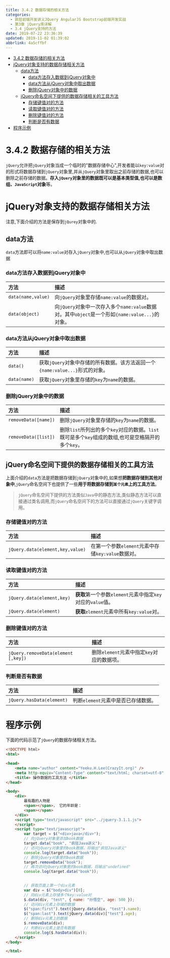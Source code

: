 ```yaml
---
title: 3.4.2 数据存储的相关方法
categories: 
  - 疯狂前端开发讲义JQuery AngularJS Bootstrap前端开发实战
  - 第3章 jQuery库详解
  - 3.4 jQuery支持的方法
date: 2019-07-22 23:36:39
updated: 2019-11-02 01:39:02
abbrlink: 4a5cffbf
---
```

- [3.4.2 数据存储的相关方法](/ReadingNotes/4a5cffbf/#3-4-2-数据存储的相关方法)
- [jQuery对象支持的数据存储相关方法](/ReadingNotes/4a5cffbf/#jQuery对象支持的数据存储相关方法)
    - [data方法](/ReadingNotes/4a5cffbf/#data方法)
        - [data方法存入数据到jQuery对象中](/ReadingNotes/4a5cffbf/#data方法存入数据到jQuery对象中)
        - [data方法从jQuery对象中取出数据](/ReadingNotes/4a5cffbf/#data方法从jQuery对象中取出数据)
        - [删除jQuery对象中的数据](/ReadingNotes/4a5cffbf/#删除jQuery对象中的数据)
    - [jQuery命名空间下提供的数据存储相关的工具方法](/ReadingNotes/4a5cffbf/#jQuery命名空间下提供的数据存储相关的工具方法)
        - [存储键值对的方法](/ReadingNotes/4a5cffbf/#存储键值对的方法)
        - [读取键值对的方法](/ReadingNotes/4a5cffbf/#读取键值对的方法)
        - [删除键值对的方法](/ReadingNotes/4a5cffbf/#删除键值对的方法)
        - [判断是否有数据](/ReadingNotes/4a5cffbf/#判断是否有数据)
- [程序示例](/ReadingNotes/4a5cffbf/#程序示例)

<!--more-->
<script src="https://cdn.bootcss.com/jquery/3.4.0/jquery.slim.min.js"></script>
<script>$(document).ready(function () {$(".post-body > ul:nth-child(1)").hide();});</script>

<!--end-->
<!--SSTStart-->
# 3.4.2 数据存储的相关方法 #
`jQuery`允许把`jQuery`对象当成一个临时的"数据存储中心",开发者能以`key:value`对的形式将数据存储到`jQuery`对象里,并从`jQuery`对象里取出之前存储的数据,也可以删除之前存储的数据。**存入`jQuery`对象里的数据既可以是基本类型值,也可以是数组、`JavaScript`对象**等。
# jQuery对象支持的数据存储相关方法 #
注意,下面介绍的方法是保存到`jQurey`对象中的.
## data方法 ##
`data`方法即可以将`name:value`对存入`jQuery`对象中,也可以从`jQuery`对象中取出数据
### data方法存入数据到jQuery对象中 ###

|方法|描述|
|:---|:---|
|`data(name,value)`|向`jQuery`对象里存储`name:value`的数据对。|
|`data(object)`|向`jQuery`对象中一次存入多个`name:value`数据对。其中`object`是一个形如`{name:value...}`的对象。|
### data方法从jQuery对象中取出数据 ###

|方法|描述|
|:---|:---|
|`data()`|获取`jQuery`对象中存储的所有数据。该方法返回一个`{name:value...}`形式的对象。|
|`data(name)`|获取`jQuery`对象里存储的`key`为`name`的数据。|
### 删除jQuery对象中的数据 ###

|方法|描述|
|:---|:---|
|`removeData([name])`|删除`jQuery`对象里存储的`key`为`name`的数据。|
|`removeData([list])`|删除`list`所列出的多个`key`对应的数据。`list`既可是多个`key`组成的数组,也可是空格隔开的多个`key`。|
## jQuery命名空间下提供的数据存储相关的工具方法 ##
上面介绍的`data`方法是把数据存储到`jQuery`对象中的,如果想**把数据存储到其他对象中**,`jQuery`命名空间下也提供了一些**用于将数据存储到`某个元素`上的工具方法**。
> `jQuery`命名空间下提供的方法类似`Java`中的静态方法,类似静态方法可以直接通过类名调用,而`jQuery`命名空间下的方法可以直接通过`jQuery`关键字调用。

### 存储键值对的方法 ###

|方法|描述|
|:---|:---|
|`jQuery.data(element,key,value)`|在第一个参数`element`元素中存储`key:value`数据对。|

### 读取键值对的方法 ###

|方法|描述|
|:---|:---|
|`jQuery.data(element,key)`|**获取**第一个参数`element`元素中指定`key`对应的`value`值。|
|`jQuery.data(element)`|**获取**`element`元素中所有`key:value`对。|

### 删除键值对的方法 ###

|方法|描述|
|:---|:---|
|`jQuery.removeData(element [,key])`|删除`element`元素中指定`key`对应的数据项。|

### 判断是否有数据 ###

|方法|描述|
|:---|:---|
|`jQuery.hasData(element)`|判断`element`元素中是否已存储数据。|

<!--SSTStop-->
# 程序示例 #
下面的代码示范了`jQuery`的数据存储相关方法。
```html
<!DOCTYPE html>
<html>

<head>
	<meta name="author" content="Yeeku.H.Lee(CrazyIt.org)" />
	<meta http-equiv="Content-Type" content="text/html; charset=utf-8" />
	<title> 操作数据的工具方法 </title>
</head>

<body>
	<div>
		最有趣的人物是
		<span></span>， 它的年龄是：
		<span></span>
	</div>
	<script type="text/javascript" src="../jquery-3.1.1.js">
	</script>
	<script type="text/javascript">
		var target = $("<div>java</div>");
		// 向jQuery对象里添加book数据
		target.data("book", "疯狂Java讲义");
		// 访问jQuery对象里的book数据，将输出"疯狂Java讲义"
		console.log(target.data("book"));
		// 删除jQuery对象里的book数据
		target.removeData("book");
		// 再次访问jQuery对象里的book数据，将输出"undefined"
		console.log(target.data("book"));

		
		// 获取页面上第一个div元素
		var div = $("body>div")[0];
		// 向div元素上存储多个key:value对
		$.data(div, "test", { name: "孙悟空", age: 500 });
		// 访问div元素上存储的数据
		$("span:first").text(jQuery.data(div, "test").name);
		$("span:last").text(jQuery.data(div)["test"].age);
		// 删除div元素上的数据
		$.removeData(div);
		// 判断div元素上是否有数据
		console.log($.hasData(div));
	</script>
</body>

</html>
```
